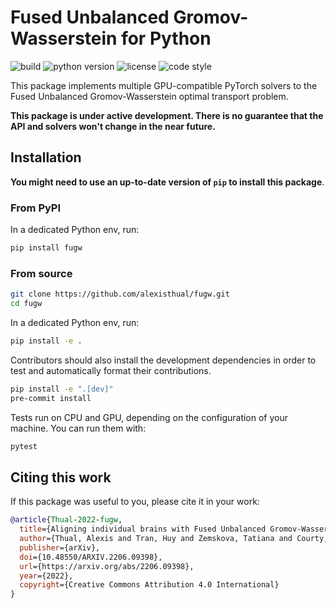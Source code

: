 # Fused Unbalanced Gromov-Wasserstein for Python

![build](https://img.shields.io/github/actions/workflow/status/alexisthual/fugw/unit_tests.yml?event=push&style=for-the-badge)
![python version](https://img.shields.io/badge/python-3.7_|_3.8_|_3.9_|_3.10_|_3.11-blue?style=for-the-badge)
![license](https://img.shields.io/github/license/alexisthual/fugw?style=for-the-badge)
![code style](https://img.shields.io/badge/code_style-black-black?style=for-the-badge)

This package implements multiple GPU-compatible PyTorch solvers
to the Fused Unbalanced Gromov-Wasserstein optimal transport problem.

**This package is under active development. There is no guarantee that the API and solvers
won't change in the near future.**

## Installation

**You might need to use an up-to-date version of `pip` to install this package**.

### From PyPI

In a dedicated Python env, run:

```bash
pip install fugw
```

### From source

```bash
git clone https://github.com/alexisthual/fugw.git
cd fugw
```

In a dedicated Python env, run:

```bash
pip install -e .
```

Contributors should also install the development dependencies
in order to test and automatically format their contributions.

```bash
pip install -e ".[dev]"
pre-commit install
```

Tests run on CPU and GPU, depending on the configuration of your machine.
You can run them with:

```bash
pytest
```

## Citing this work

If this package was useful to you, please cite it in your work:

```bibtex
@article{Thual-2022-fugw,
  title={Aligning individual brains with Fused Unbalanced Gromov-Wasserstein},
  author={Thual, Alexis and Tran, Huy and Zemskova, Tatiana and Courty, Nicolas and Flamary, Rémi and Dehaene, Stanislas and Thirion, Bertrand},
  publisher={arXiv},
  doi={10.48550/ARXIV.2206.09398},
  url={https://arxiv.org/abs/2206.09398},
  year={2022},
  copyright={Creative Commons Attribution 4.0 International}
}
```
